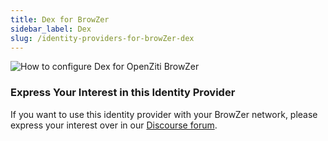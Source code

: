 ```yaml
---
title: Dex for BrowZer
sidebar_label: Dex
slug: /identity-providers-for-browZer-dex
---
```


<head>
  <title>Dex for OpenZiti BrowZer</title>
  <meta
    name="description"
    content="How to configure Dex for OpenZiti BrowZer."
  />
</head>

<p maxWidth="20%">

![How to configure Dex for OpenZiti BrowZer](/icons/logo-dex.svg)

</p>

### Express Your Interest in this Identity Provider
If you want to use this identity provider with your BrowZer network, please express your interest over in our [Discourse forum](https://openziti.discourse.group/).
